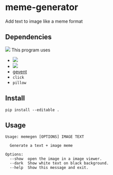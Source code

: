 # meme-generator
Add text to image like a meme format

## Dependencies
![](https://img.shields.io/hackage-deps/v/lens.svg)
This program uses
  * ![](https://img.shields.io/pypi/pyversions/Django.svg)
  * ![](http://flask.pocoo.org/static/badges/flask-project-s.png)
  * [gevent](https://github.com/gevent/gevent)
  * `click`
  * `pillow`

## Install

`pip install --editable .`

## Usage

```
Usage: memegen [OPTIONS] IMAGE TEXT

  Generate a text + image meme

Options:
  --show  open the image in a image viewer.
  --dark  Show white text on black background.
  --help  Show this message and exit.
```
